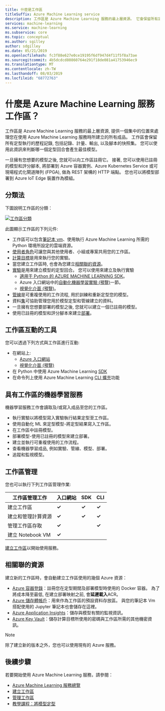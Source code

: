 ```yaml
---
title: 什麼是工作區
titleSuffix: Azure Machine Learning service
description: 工作區是 Azure Machine Learning 服務的最上層資源。 它會保留所有定型執行的歷程記錄, 包括記錄、計量、輸出, 以及腳本的快照集。 您可以使用此資訊來判斷哪一個定型回合會產生最佳模型
services: machine-learning
ms.service: machine-learning
ms.subservice: core
ms.topic: conceptual
ms.author: sgilley
author: sdgilley
ms.date: 05/21/2019
ms.openlocfilehash: fc3f88e627e0ce19195f6df947d4f11f5f8a73ae
ms.sourcegitcommit: 4b5dcdcd80860764e291f18de081a41753946ec9
ms.translationtype: MT
ms.contentlocale: zh-TW
ms.lasthandoff: 08/03/2019
ms.locfileid: "68772763"
---
```

# <a name="what-is-an-azure-machine-learning-service-workspace"></a>什麼是 Azure Machine Learning 服務工作區？

工作區是 Azure Machine Learning 服務的最上層資源, 提供一個集中的位置來處理您在使用 Azure Machine Learning 服務時所建立的所有成品。  工作區會保留所有定型執行的歷程記錄, 包括記錄、計量、輸出, 以及腳本的快照集。 您可以使用此資訊來判斷哪一個定型回合會產生最佳模型。  

一旦擁有您想要的模型之後, 您就可以向工作區註冊它。 接著, 您可以使用已註冊的模型和評分腳本, 將部署到 Azure 容器實例、Azure Kubernetes Service 或可現場程式化閘道陣列 (FPGA), 做為 REST 架構的 HTTP 端點。 您也可以將模型部署到 Azure IoT Edge 裝置作為模組。

## <a name="taxonomy"></a>分類法 

下圖說明工作區的分類：

[![工作區分類](./media/concept-azure-machine-learning-architecture/azure-machine-learning-taxonomy.png)](./media/concept-azure-machine-learning-architecture/azure-machine-learning-taxonomy.png#lightbox)

此圖顯示工作區的下列元件:

+ 工作區可以包含[筆記本 vm](tutorial-1st-experiment-sdk-setup.md)、使用執行 Azure Machine Learning 所需的 Python 環境所設定的雲端資源。
+ [使用者角色](how-to-assign-roles.md)可讓您與其他使用者、小組或專案共用您的工作區。
+ [計算目標](concept-azure-machine-learning-architecture.md#compute-targets)是用來執行您的實驗。
+ 當您建立工作區時, 也會為您建立[相關聯的資源](#resources)。
+ [實驗](concept-azure-machine-learning-architecture.md#experiments)是用來建立模型的定型回合。  您可以使用來建立及執行實驗
    + [適用于 Python 的 AZURE MACHINE LEARNING SDK](https://docs.microsoft.com/python/api/overview/azure/ml/intro?view=azure-ml-py)。
    + Azure 入口網站中的[自動化機器學習實驗 (預覽)](how-to-create-portal-experiments.md)一節。
    + [視覺化介面 (預覽)](ui-concept-visual-interface.md)。
+ [管線](concept-azure-machine-learning-architecture.md#ml-pipelines)是可重複使用的工作流程, 用於訓練和重新定型您的模型。
+ 資料[集](concept-azure-machine-learning-architecture.md#datasets-and-datastores)可協助管理您用於模型定型和管線建立的資料。
+ 一旦擁有您想要部署的模型之後, 您就可以建立一個已註冊的模型。
+ 使用已註冊的模型和評分腳本來建立[部署](concept-azure-machine-learning-architecture.md#deployment)。

## <a name="tools-for-workspace-interaction"></a>工作區互動的工具

您可以透過下列方式與工作區進行互動:

+ 在網站上:
    + [Azure 入口網站](https://portal.azure.com)
    + [視覺化介面 (預覽)](ui-concept-visual-interface.md)
+ 在 Python 中使用 Azure Machine Learning [SDK](https://docs.microsoft.com/python/api/overview/azure/ml/intro?view=azure-ml-py)
+ 在命令列上使用 Azure Machine Learning [CLI 擴充](https://docs.microsoft.com/azure/machine-learning/service/reference-azure-machine-learning-cli)功能

## <a name="machine-learning-with-a-workspace"></a>具有工作區的機器學習服務

機器學習服務工作會讀取及/或寫入成品至您的工作區。 

+ 執行實驗以將模型寫入實驗執行結果定型至工作區。
+ 使用自動化 ML 來定型模型-將定型結果寫入工作區。
+ 在工作區中註冊模型。
+ 部署模型-使用已註冊的模型來建立部署。
+ 建立並執行可重複使用的工作流程。
+ 查看機器學習成品, 例如實驗、管線、模型、部署。
+ 追蹤和監視模型。

## <a name="workspace-management"></a>工作區管理

您也可以執行下列工作區管理作業:

| 工作區管理工作   | 入口網站              | SDK        | CLI        |
|---------------------------|------------------|------------|------------|
| 建立工作區        | **&check;**     | **&check;** | **&check;** |
| 建立和管理計算資源    | **&check;**   | **&check;** |  **&check;**   |
| 管理工作區存取    | **&check;**   | |  **&check;**    |
| 建立 Notebook VM | **&check;**   | |     |

[建立工作區](setup-create-workspace.md)以開始使用服務。

## <a name="resources"></a>相關聯的資源

建立新的工作區時，會自動建立工作區使用的幾個 Azure 資源：

+ [Azure 容器登錄](https://azure.microsoft.com/services/container-registry/)：註冊您在定型期間及部署模型時使用的 Docker 容器。 為了將成本降至最低, 在建立部署映射之前, 會**延遲載入**ACR。
+ [Azure 儲存體帳戶](https://azure.microsoft.com/services/storage/)：用來作為工作區的預設資料存放區。  與您的筆記本 Vm 搭配使用的 Jupyter 筆記本也會儲存在這裡。
+ [Azure Application Insights](https://azure.microsoft.com/services/application-insights/)：儲存與模型有關的監視資訊。
+ [Azure Key Vault](https://azure.microsoft.com/services/key-vault/)：儲存計算目標所使用的密碼與工作區所需的其他機密資訊。

> [!NOTE]
> 除了建立新的版本之外，您也可以使用現有的 Azure 服務。

## <a name="next-steps"></a>後續步驟

若要開始使用 Azure Machine Learning 服務，請參閱：

+ [Azure Machine Learning 服務總覽](overview-what-is-azure-ml.md)
+ [建立工作區](setup-create-workspace.md)
+ [管理工作區](how-to-manage-workspace.md)
+ [教學課程：將模型定型](tutorial-train-models-with-aml.md)
